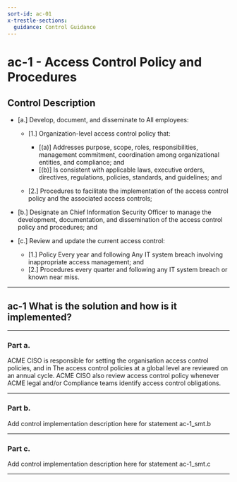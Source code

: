 ```yaml
---
sort-id: ac-01
x-trestle-sections:
  guidance: Control Guidance
---
```


# ac-1 - Access Control Policy and Procedures

## Control Description

- \[a.\] Develop, document, and disseminate to All employees:

  - \[1.\] Organization-level access control policy that:

    - \[(a)\] Addresses purpose, scope, roles, responsibilities, management commitment, coordination among organizational entities, and compliance; and
    - \[(b)\] Is consistent with applicable laws, executive orders, directives, regulations, policies, standards, and guidelines; and

  - \[2.\] Procedures to facilitate the implementation of the access control policy and the associated access controls;

- \[b.\] Designate an Chief Information Security Officer to manage the development, documentation, and dissemination of the access control policy and procedures; and

- \[c.\] Review and update the current access control:

  - \[1.\] Policy Every year and following Any IT system breach involving inappropriate access management; and
  - \[2.\] Procedures every quarter and following any IT system breach or known near miss.

______________________________________________________________________

## ac-1 What is the solution and how is it implemented?

______________________________________________________________________

### Part a.

ACME CISO is responsible for setting the organisation access control policies, and in The access control policies at a global level are reviewed on an annual cycle. ACME CISO also review access control policy whenever ACME legal and/or Compliance teams identify access control obligations.

______________________________________________________________________

### Part b.

Add control implementation description here for statement ac-1_smt.b

______________________________________________________________________

### Part c.

Add control implementation description here for statement ac-1_smt.c

______________________________________________________________________
